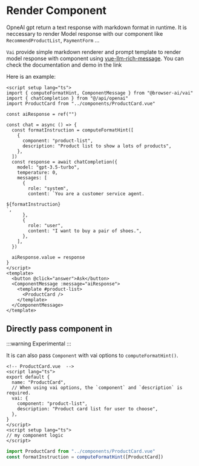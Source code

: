 # Render Component
OpneAI gpt return a text response with markdown format in runtime. It is neccessary to render Model response with our component like `RecommendProductList`, `PaymentForm` ...

`Vai` provide simple markdown renderer and prompt template to render model response with component using [vue-llm-rich-message]("https://github.com/shunnNet/vue-llm-rich-message"). You can check the documentation and demo in the link

Here is an example:
```vue
<script setup lang="ts">
import { computeFormatHint, ComponentMessage } from "@browser-ai/vai"
import { chatCompletion } from "@/api/openai"
import ProductCard from "../components/ProductCard.vue"

const aiResponse = ref("")

const chat = async () => {
  const formatInstruction = computeFormatHint([
    {
      component: "product-list",
      description: "Product list to show a lots of products",
    },
  ])
  const response = await chatCompletion({
    model: "gpt-3.5-turbo",
    temperature: 0,
    messages: [
      {
        role: "system",
        content: `You are a customer service agent.

${formatInstruction}        
`,
      },
      {
        role: "user",
        content: "I want to buy a pair of shoes.",
      },
    ],
  })

  aiResponse.value = response
}
</script>
<template>
  <button @click="answer">Ask</button>
  <ComponentMessage :message="aiResponse">
    <template #product-list>
      <ProductCard />
    </template>
  </ComponentMessage>
</template>
```

## Directly pass component in
:::warning
Experimental
:::

It is can also pass `Component` with vai options to `computeFormatHint()`. 

```vue
<!-- ProductCard.vue  -->
<script lang="ts">
export default {
  name: "ProductCard",
  // When using vai options, the `component` and `description` is required.
  vai: {
    component: "product-list",
    description: "Product card list for user to choose",
  },
}
</script>
<script setup lang="ts">
// my component logic
</script>

```

```ts
import ProductCard from "../components/ProductCard.vue"
const formatInstruction = computeFormatHint([ProductCard])
```